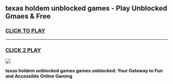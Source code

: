 
## texas holdem unblocked games - Play Unblocked Gmaes & Free
<h3>
<a href="https://premium.freeplayer.one?title=texas_holdem_unblocked_games&ref=19F">CLICK TO PLAY</a></h3>
<hr>

<h3>
<a href="https://premium.freeplayer.one?title=texas_holdem_unblocked_games&ref=19F">CLICK 2 PLAY</a>
  
</h3>

<a href="https://premium.freeplayer.one?title=texas_holdem_unblocked_games&ref=19F/"><img src="https://clearcache.store/games.png"></a>


**texas holdem unblocked games games unblocked: Your Gateway to Fun and Accessible Online Gaming**
